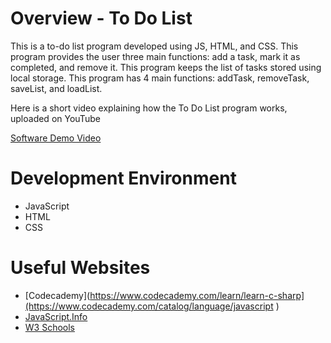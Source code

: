 # Overview - To Do List

This is a to-do list program developed using JS, HTML, and CSS. This program provides the user three main functions: add a task, mark it as completed, and remove it. This program keeps the list of tasks stored using local storage. This program has 4 main functions: addTask, removeTask, saveList, and loadList.

Here is a short video explaining how the To Do List program works, uploaded on YouTube 

[Software Demo Video](https://youtu.be/G1YM_EWv4yg)

# Development Environment

* JavaScript
* HTML
* CSS

# Useful Websites

* [Codecademy](https://www.codecademy.com/learn/learn-c-sharp](https://www.codecademy.com/catalog/language/javascript )
* [JavaScript.Info](https://javascript.info/)
* [W3 Schools](https://www.w3schools.com/js/DEFAULT.asp)
